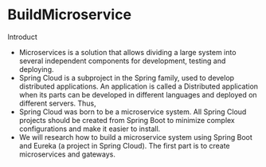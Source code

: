 # BuildMicroservice
Introduct
- Microservices is a solution that allows dividing a large system into several independent components for development, testing and deploying.
- Spring Cloud is a subproject in the Spring family, used to develop distributed applications. An application is called a Distributed application when its parts can be developed in different languages and deployed on different servers. Thus, 
- Spring Cloud was born to be a microservice system. All Spring Cloud projects should be created from Spring Boot to minimize complex configurations and make it easier to install.
- We will research how to build a microservice system using Spring Boot and Eureka (a project in Spring Cloud). The first part is to create microservices and gateways.
